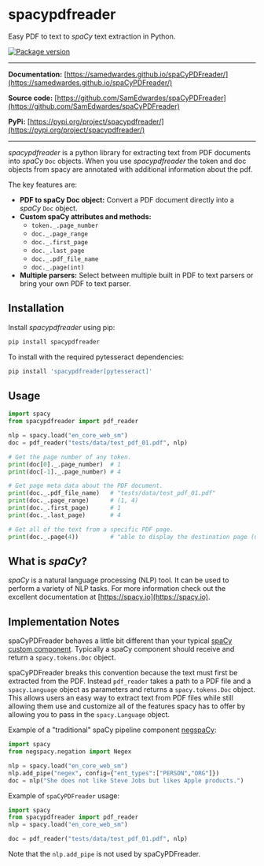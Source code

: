 # spacypdfreader

Easy PDF to text to *spaCy* text extraction in Python.

<p>
    <a href="https://pypi.org/project/spacypdfreader" target="_blank"><img src="https://img.shields.io/pypi/v/spacypdfreader?color=%2334D058&label=pypi%20package" alt="Package version"></a>
</p>

<hr></hr>

**Documentation:** [https://samedwardes.github.io/spaCyPDFreader/](https://samedwardes.github.io/spaCyPDFreader/)

**Source code:** [https://github.com/SamEdwardes/spaCyPDFreader](https://github.com/SamEdwardes/spaCyPDFreader)

**PyPi:** [https://pypi.org/project/spacypdfreader/](https://pypi.org/project/spacypdfreader/)

<hr></hr>

*spacypdfreader* is a python library for extracting text from PDF documents into *spaCy* `Doc` objects. When you use *spacypdfreader* the token and doc objects from spacy are annotated with additional information about the pdf.

The key features are:

- **PDF to spaCy Doc object:** Convert a PDF document directly into a *spaCy* `Doc` object.
- **Custom spaCy attributes and methods:**
    - `token._.page_number`
    - `doc._.page_range`
    - `doc._.first_page`
    - `doc._.last_page`
    - `doc._.pdf_file_name`
    - `doc._.page(int)`
- **Multiple parsers:** Select between multiple built in PDF to text parsers or bring your own PDF to text parser.

## Installation

Install *spacypdfreader* using pip:

```bash
pip install spacypdfreader
```

To install with the required pytesseract dependencies:

```bash
pip install 'spacypdfreader[pytesseract]'
```

## Usage

```python
import spacy
from spacypdfreader import pdf_reader

nlp = spacy.load("en_core_web_sm")
doc = pdf_reader("tests/data/test_pdf_01.pdf", nlp)

# Get the page number of any token.
print(doc[0]._.page_number)  # 1
print(doc[-1]._.page_number) # 4

# Get page meta data about the PDF document.
print(doc._.pdf_file_name)   # "tests/data/test_pdf_01.pdf"
print(doc._.page_range)      # (1, 4)
print(doc._.first_page)      # 1
print(doc._.last_page)       # 4

# Get all of the text from a specific PDF page.
print(doc._.page(4))         # "able to display the destination page (unless..."
```

## What is *spaCy*?

*spaCy* is a natural language processing (NLP) tool. It can be used to perform a variety of NLP tasks. For more information check out the excellent documentation at [https://spacy.io](https://spacy.io).

## Implementation Notes

spaCyPDFreader behaves a little bit different than your typical [spaCy custom component](https://spacy.io/usage/processing-pipelines#custom-components). Typically a spaCy component should receive and return a `spacy.tokens.Doc` object.

spaCyPDFreader breaks this convention because the text must first be extracted from the PDF. Instead `pdf_reader` takes a path to a PDF file and a `spacy.Language` object as parameters and returns a `spacy.tokens.Doc` object. This allows users an easy way to extract text from PDF files while still allowing them use and customize all of the features spacy has to offer by allowing you to pass in the `spacy.Language` object.

Example of a "traditional" spaCy pipeline component [negspaCy](https://spacy.io/universe/project/negspacy):

```python
import spacy
from negspacy.negation import Negex

nlp = spacy.load("en_core_web_sm")
nlp.add_pipe("negex", config={"ent_types":["PERSON","ORG"]})
doc = nlp("She does not like Steve Jobs but likes Apple products.")
```

Example of `spaCyPDFreader` usage:

```python
import spacy
from spacypdfreader import pdf_reader
nlp = spacy.load("en_core_web_sm")

doc = pdf_reader("tests/data/test_pdf_01.pdf", nlp)
```

Note that the `nlp.add_pipe` is not used by spaCyPDFreader.